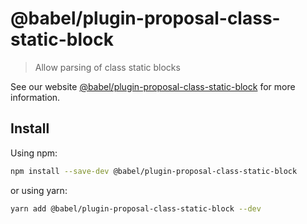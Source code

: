 # @babel/plugin-proposal-class-static-block

> Allow parsing of class static blocks

See our website [@babel/plugin-proposal-class-static-block](https://babeljs.io/docs/en/babel-plugin-proposal-class-static-block) for more information.

## Install

Using npm:

```sh
npm install --save-dev @babel/plugin-proposal-class-static-block
```

or using yarn:

```sh
yarn add @babel/plugin-proposal-class-static-block --dev
```
